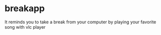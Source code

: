 # breakapp
It reminds you to take a break from your computer by playing your favorite song with vlc player
